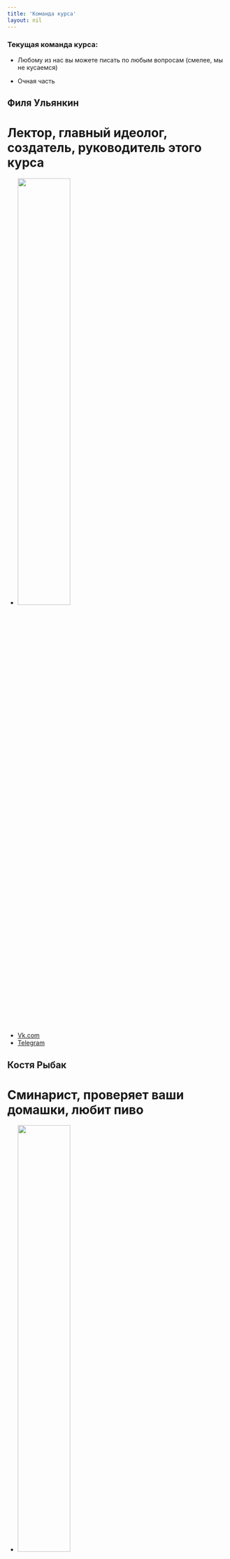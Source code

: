 ```yaml
---
title: 'Команда курса'
layout: nil
---
```



### Текущая команда курса:

* Любому из нас вы можете писать по любым вопросам (смелее, мы не кусаемся)

* Очная часть

## Филя Ульянкин
# Лектор, главный идеолог, создатель, руководитель этого курса
* <img src="https://github.com/FUlyankin/LaTeX/blob/master/docs/_includes/3FmS5FZth5c.jpg" style="width:50%">
* [Vk.com](https://vk.com/ppilif)   
* [Telegram](//telegram.me/ppilif)   

## Костя Рыбак
# Сминарист, проверяет ваши домашки, любит пиво
* <img src="https://github.com/FUlyankin/LaTeX/blob/master/docs/_includes/kQ_gS50EB3I.jpg" style="width:50%">
* [Vk.com](https://vk.com/ppilif)   
* [Telegram](//telegram.me/ppilif)   

* Заочная часть

## Саша Тишин
# Семинарист, научный редактор курса 
* <img src="https://github.com/FUlyankin/LaTeX/blob/master/docs/_includes/IMG_3642.JPG" style="width:50%">
* [Vk.com](https://vk.com/bolshoyti)   
* [Telegram](//telegram.me/Huge_Ti)   
